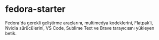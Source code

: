 # fedora-starter
Fedora'da gerekli geliştirme araçlarını, multimedya kodeklerini, Flatpak'i, Nvidia sürücülerini, VS Code, Sublime Text ve Brave tarayıcısını yükleyen betik.
